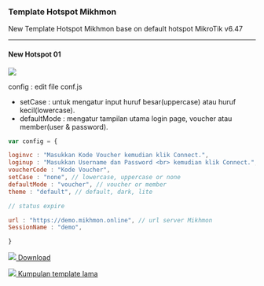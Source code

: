 ### Template Hotspot Mikhmon

New Template Hotspot Mikhmon base on default hotspot MikroTik v6.47

----

#### New Hotspot 01

![](./img/new-hotspot-01.png)

config : edit file conf.js

- setCase : untuk mengatur input huruf besar(uppercase) atau huruf kecil(lowercase).
- defaultMode : mengatur tampilan utama login page, voucher atau member(user & password).

```javascript
var config = {

loginvc : "Masukkan Kode Voucher kemudian klik Connect.",
loginup : "Masukkan Username dan Password <br> kemudian klik Connect.",
voucherCode : "Kode Voucher",
setCase : "none", // lowercase, uppercase or none
defaultMode : "voucher", // voucher or member
theme : "default", // default, dark, lite

// status expire

url : "https://demo.mikhmon.online", // url server Mikhmon
SessionName : "demo", 

}
```

[![](./assets/img/download.png) Download](https://github.com/laksa19/new-hotspot-01)

[![](./assets/img/book.png) Kumpulan template lama](./?templatehotspot)
